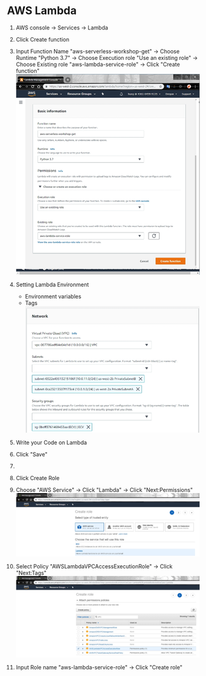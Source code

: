 # AWS Lambda
1. AWS console -> Services -> Lambda
2. Click Create function
3. Input Function Name "aws-serverless-workshop-get" -> Choose Runtime "Python 3.7" -> Choose Execution role "Use an existing role" -> Choose Existing role "aws-lambda-service-role" -> Click "Create function"
![](../images/03-01.jpg)
4. Setting Lambda Environment
   * Environment variables
   * Tags 
![](../images/03-02.jpg)
5. Write your Code on Lambda
6. Click "Save"
7. 

3. Click Create Role
4. Choose "AWS Service" -> Click "Lambda" -> Click "Next:Permissions"
![](../images/02-01.jpg)
5. Select Policy "AWSLambdaVPCAccessExecutionRole" -> Click "Next:Tags"
![](../images/02-02.jpg)
6. Input Role name "aws-lambda-service-role" -> Click "Create role"